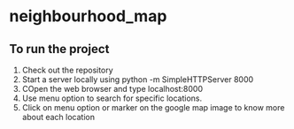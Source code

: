 # neighbourhood_map

## To run the project
1. Check out the repository
3. Start a server locally using python -m SimpleHTTPServer 8000
2. COpen the web browser and type localhost:8000
3. Use menu option to search for specific locations.
4. Click on menu option or marker on the google map image to know more about each location



